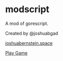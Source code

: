 # modscript

A mod of gorescript.

Created by @joshuabgad

[joshuabernstein.space](http://www.joshuabernstein.space/)

[Play Game](beta-v4/)
